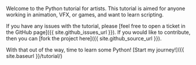 Welcome to the Python tutorial for artists. This tutorial is aimed for anyone working in animation, VFX, or games, and want to learn scripting.

If you have any issues with the tutorial, please [feel free to open a ticket in the GitHub page]({{ site.github_issues_url }}). If you would like to contribute, then you can [fork the project here]({{ site.github_source_url }}).

With that out of the way, time to learn some Python! [Start my journey!]({{ site.baseurl }}/tutorial/)
